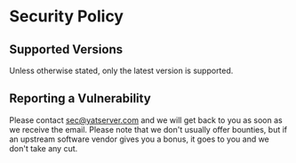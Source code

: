 # Security Policy

## Supported Versions

Unless otherwise stated, only the latest version is supported.

<!--| Version | Supported          |
| ------- | ------------------ |
| 5.1.x   | :white_check_mark: |
| 5.0.x   | :x:                |
| 4.0.x   | :white_check_mark: |
| < 4.0   | :x:                |-->

## Reporting a Vulnerability

Please contact sec@yatserver.com and we will get back to you as soon as we receive the email.
Please note that we don't usually offer bounties, but if an upstream software vendor gives you a bonus, it goes to you and we don't take any cut.

